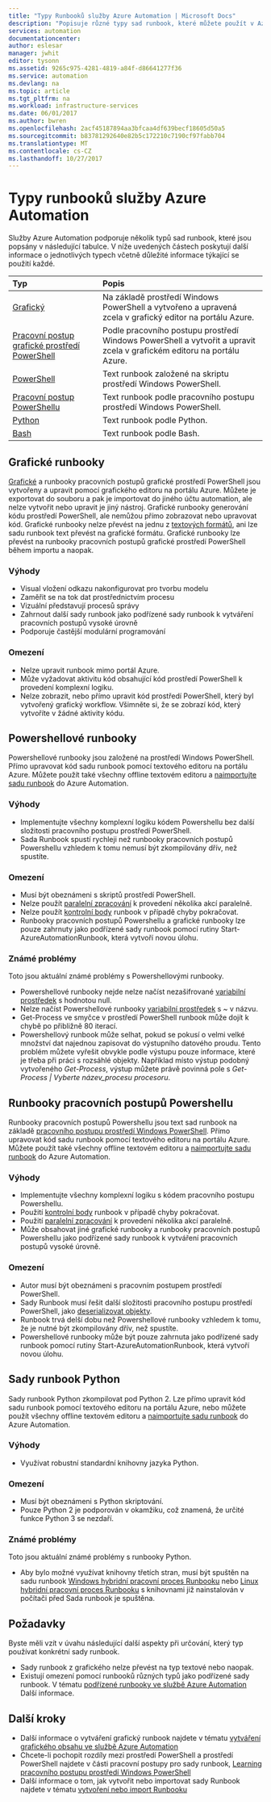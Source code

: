 ```yaml
---
title: "Typy Runbooků služby Azure Automation | Microsoft Docs"
description: "Popisuje různé typy sad runbook, které můžete použít v Azure Automation a důležité informace, které byste měli vzít v úvahu při určování, který typ používat. "
services: automation
documentationcenter: 
author: eslesar
manager: jwhit
editor: tysonn
ms.assetid: 9265c975-4281-4819-a84f-d86641277f36
ms.service: automation
ms.devlang: na
ms.topic: article
ms.tgt_pltfrm: na
ms.workload: infrastructure-services
ms.date: 06/01/2017
ms.author: bwren
ms.openlocfilehash: 2acf45187894aa3bfcaa4df639becf18605d50a5
ms.sourcegitcommit: b83781292640e82b5c172210c7190cf97fabb704
ms.translationtype: MT
ms.contentlocale: cs-CZ
ms.lasthandoff: 10/27/2017
---
```

# <a name="azure-automation-runbook-types"></a>Typy runbooků služby Azure Automation
Služby Azure Automation podporuje několik typů sad runbook, které jsou popsány v následující tabulce.  V níže uvedených částech poskytují další informace o jednotlivých typech včetně důležité informace týkající se použití každé.

| Typ | Popis |
|:--- |:--- |
| [Grafický](#graphical-runbooks) |Na základě prostředí Windows PowerShell a vytvořeno a upravená zcela v grafický editor na portálu Azure. |
| [Pracovní postup grafické prostředí PowerShell](#graphical-runbooks) |Podle pracovního postupu prostředí Windows PowerShell a vytvořit a upravit zcela v grafickém editoru na portálu Azure. |
| [PowerShell](#powershell-runbooks) |Text runbook založené na skriptu prostředí Windows PowerShell. |
| [Pracovní postup PowerShellu](#powershell-workflow-runbooks) |Text runbook podle pracovního postupu prostředí Windows PowerShell. |
| [Python](#python-runbooks) |Text runbook podle Python. |
| [Bash](#bash-runbooks) |Text runbook podle Bash. |

## <a name="graphical-runbooks"></a>Grafické runbooky
[Grafické](automation-runbook-types.md#graphical-runbooks) a runbooky pracovních postupů grafické prostředí PowerShell jsou vytvořeny a upravit pomocí grafického editoru na portálu Azure.  Můžete je exportovat do souboru a pak je importovat do jiného účtu automation, ale nelze vytvořit nebo upravit je jiný nástroj.  Grafické runbooky generování kódu prostředí PowerShell, ale nemůžou přímo zobrazovat nebo upravovat kód. Grafické runbooky nelze převést na jednu z [textových formátů](automation-runbook-types.md), ani lze sadu runbook text převést na grafické formátu. Grafické runbooky lze převést na runbooky pracovních postupů grafické prostředí PowerShell během importu a naopak.

### <a name="advantages"></a>Výhody
* Visual vložení odkazu nakonfigurovat pro tvorbu modelu  
* Zaměřit se na tok dat prostřednictvím procesu  
* Vizuální představují procesů správy  
* Zahrnout další sady runbook jako podřízené sady runbook k vytváření pracovních postupů vysoké úrovně  
* Podporuje častější modulární programování  


### <a name="limitations"></a>Omezení
* Nelze upravit runbook mimo portál Azure.
* Může vyžadovat aktivitu kód obsahující kód prostředí PowerShell k provedení komplexní logiku.
* Nelze zobrazit, nebo přímo upravit kód prostředí PowerShell, který byl vytvořený grafický workflow. Všimněte si, že se zobrazí kód, který vytvoříte v žádné aktivity kódu.

## <a name="powershell-runbooks"></a>Powershellové runbooky
Powershellové runbooky jsou založené na prostředí Windows PowerShell.  Přímo upravovat kód sadu runbook pomocí textového editoru na portálu Azure.  Můžete použít také všechny offline textovém editoru a [naimportujte sadu runbook](http://msdn.microsoft.com/library/azure/dn643637.aspx) do Azure Automation.

### <a name="advantages"></a>Výhody
* Implementujte všechny komplexní logiku kódem Powershellu bez další složitosti pracovního postupu prostředí PowerShell. 
* Sada Runbook spustí rychleji než runbooky pracovních postupů Powershellu vzhledem k tomu nemusí být zkompilovány dřív, než spustíte.

### <a name="limitations"></a>Omezení
* Musí být obeznámeni s skriptů prostředí PowerShell.
* Nelze použít [paralelní zpracování](automation-powershell-workflow.md#parallel-processing) k provedení několika akcí paralelně.
* Nelze použít [kontrolní body](automation-powershell-workflow.md#checkpoints) runbook v případě chyby pokračovat.
* Runbooky pracovních postupů Powershellu a grafické runbooky lze pouze zahrnuty jako podřízené sady runbook pomocí rutiny Start-AzureAutomationRunbook, která vytvoří novou úlohu.

### <a name="known-issues"></a>Známé problémy
Toto jsou aktuální známé problémy s Powershellovými runbooky.

* Powershellové runbooky nejde nelze načíst nezašifrované [variabilní prostředek](automation-variables.md) s hodnotou null.
* Nelze načíst Powershellové runbooky [variabilní prostředek](automation-variables.md) s  *~*  v názvu.
* Get-Process ve smyčce v prostředí PowerShell runbook může dojít k chybě po přibližně 80 iterací. 
* Powershellový runbook může selhat, pokud se pokusí o velmi velké množství dat najednou zapisovat do výstupního datového proudu.   Tento problém můžete vyřešit obvykle podle výstupu pouze informace, které je třeba při práci s rozsáhlé objekty.  Například místo výstup podobný vytvořeného *Get-Process*, výstup můžete právě povinná pole s *Get-Process | Vyberte název_procesu procesoru*.

## <a name="powershell-workflow-runbooks"></a>Runbooky pracovních postupů Powershellu
Runbooky pracovních postupů Powershellu jsou text sad runbook na základě [pracovního postupu prostředí Windows PowerShell](automation-powershell-workflow.md).  Přímo upravovat kód sadu runbook pomocí textového editoru na portálu Azure.  Můžete použít také všechny offline textovém editoru a [naimportujte sadu runbook](http://msdn.microsoft.com/library/azure/dn643637.aspx) do Azure Automation.

### <a name="advantages"></a>Výhody
* Implementujte všechny komplexní logiku s kódem pracovního postupu Powershellu.
* Použití [kontrolní body](automation-powershell-workflow.md#checkpoints) runbook v případě chyby pokračovat.
* Použití [paralelní zpracování](automation-powershell-workflow.md#parallel-processing) k provedení několika akcí paralelně.
* Může obsahovat jiné grafické runbooky a runbooky pracovních postupů Powershellu jako podřízené sady runbook k vytváření pracovních postupů vysoké úrovně.

### <a name="limitations"></a>Omezení
* Autor musí být obeznámeni s pracovním postupem prostředí PowerShell.
* Sady Runbook musí řešit další složitosti pracovního postupu prostředí PowerShell, jako [deserializovat objekty](automation-powershell-workflow.md#code-changes).
* Runbook trvá delší dobu než Powershellové runbooky vzhledem k tomu, že je nutné být zkompilovány dřív, než spustíte.
* Powershellové runbooky může být pouze zahrnuta jako podřízené sady runbook pomocí rutiny Start-AzureAutomationRunbook, která vytvoří novou úlohu.

## <a name="python-runbooks"></a>Sady runbook Python
Sady runbook Python zkompilovat pod Python 2.  Lze přímo upravit kód sadu runbook pomocí textového editoru na portálu Azure, nebo můžete použít všechny offline textovém editoru a [naimportujte sadu runbook](http://msdn.microsoft.com/library/azure/dn643637.aspx) do Azure Automation.

### <a name="advantages"></a>Výhody
* Využívat robustní standardní knihovny jazyka Python.

### <a name="limitations"></a>Omezení
* Musí být obeznámeni s Python skriptování.
* Pouze Python 2 je podporován v okamžiku, což znamená, že určité funkce Python 3 se nezdaří.

### <a name="known-issues"></a>Známé problémy
Toto jsou aktuální známé problémy s runbooky Python.

* Aby bylo možné využívat knihovny třetích stran, musí být spuštěn na sadu runbook [Windows hybridní pracovní proces Runbooku](https://docs.microsoft.com/en-us/azure/automation/automation-windows-hrw-install) nebo [Linux hybridní pracovní proces Runbooku](https://docs.microsoft.com/en-us/azure/automation/automation-linux-hrw-install) s knihovnami již nainstalován v počítači před Sada runbook je spuštěna.

## <a name="considerations"></a>Požadavky
Byste měli vzít v úvahu následující další aspekty při určování, který typ používat konkrétní sady runbook.

* Sady runbook z grafického nelze převést na typ textové nebo naopak.
* Existují omezení pomocí runbooků různých typů jako podřízené sady runbook.  V tématu [podřízené runbooky ve službě Azure Automation](automation-child-runbooks.md) Další informace.

## <a name="next-steps"></a>Další kroky
* Další informace o vytváření grafický runbook najdete v tématu [vytváření grafického obsahu ve službě Azure Automation](automation-graphical-authoring-intro.md)
* Chcete-li pochopit rozdíly mezi prostředí PowerShell a prostředí PowerShell najdete v části pracovní postupy pro sady runbook, [Learning pracovního postupu prostředí Windows PowerShell](automation-powershell-workflow.md)
* Další informace o tom, jak vytvořit nebo importovat sady Runbook najdete v tématu [vytvoření nebo import Runbooku](automation-creating-importing-runbook.md)

